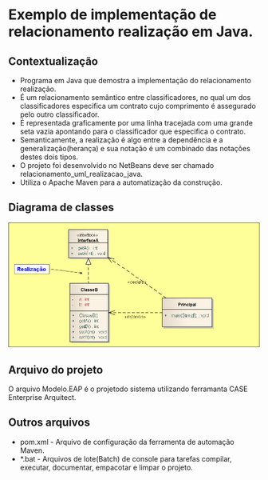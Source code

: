 # Exemplo de implementação de relacionamento realização em Java.

## Contextualização

- Programa em Java que demostra a implementação do relacionamento realização.<br>
- É um relacionamento semântico entre classificadores, no qual um dos classificadores especifica um contrato cujo comprimento é assegurado pelo outro classificador.<br>
- É representada graficamente por uma linha tracejada com uma grande seta vazia apontando para o classificador que especifica o contrato.<br>
- Semanticamente, a realização é algo entre a dependência e a generalização(herança) e sua notação é um combinado das notações destes dois tipos.<br>
- O projeto foi desenvolvido no NetBeans deve ser chamado relacionamento_uml_realizacao_java.<br>
- Utiliza o Apache Maven para a automatização da construção.<br>

## Diagrama de classes

![Diagrama de classe](diagramadeclasse.png)

## Arquivo do projeto

O arquivo Modelo.EAP é o projetodo sistema utilizando ferramanta CASE Enterprise Arquitect.

## Outros arquivos

- pom.xml - Arquivo de configuração da ferramenta de automação Maven.
- *.bat - Arquivos de lote(Batch) de console para tarefas compilar, executar, documentar, empacotar e limpar o projeto.